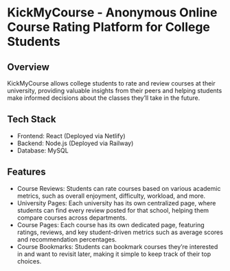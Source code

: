 # KickMyCourse - Anonymous Online Course Rating Platform for College Students

## Overview
KickMyCourse allows college students to rate and review courses at their university, providing valuable insights from their peers and helping students make informed decisions about the classes they’ll take in the future.

## Tech Stack
- Frontend: React (Deployed via Netlify)
- Backend: Node.js (Deployed via Railway)
- Database: MySQL

## Features
- Course Reviews: Students can rate courses based on various academic metrics, such as overall enjoyment, difficulty, workload, and more.
- University Pages: Each university has its own centralized page, where students can find every review posted for that school, helping them compare courses across departments.
- Course Pages: Each course has its own dedicated page, featuring ratings, reviews, and key student-driven metrics such as average scores and recommendation percentages.
- Course Bookmarks: Students can bookmark courses they’re interested in and want to revisit later, making it simple to keep track of their top choices.

